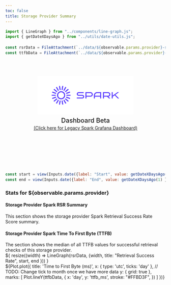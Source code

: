 ```yaml
---
toc: false
title: Storage Provider Summary
---
```


```js
import { LineGraph } from "../components/line-graph.js";
import { getDateXDaysAgo } from "../utils/date-utils.js";

const rsrData = FileAttachment(`../data/${observable.params.provider}-spark-rsr-summary.json`).json();
const ttfbData = FileAttachment(`../data/${observable.params.provider}-spark-retrieval-timings-summary.json`).json();
```


<div class="hero">
  <body><a href="/"><img src="../media/spark-logomark-blue-with-bbox.png" alt="Spark Logo" width="300" /></a><body>
    <h2>Dashboard Beta</h2>
    <body><a href="https://filspark.com/dashboard" target="_blank" rel="noopener noreferrer">(Click here for Legacy Spark Grafana Dashboard)</a><body>
</div>

```js
const start = view(Inputs.date({label: "Start", value: getDateXDaysAgo(180) }));
const end = view(Inputs.date({label: "End", value: getDateXDaysAgo(1) }));
```

<h3>Stats for ${observable.params.provider}</h3>


<div class="grid grid-cols-2">
  <div>
    <h4>Storage Provider Spark RSR Summary</h4>
    <body>This section shows the storage provider Spark Retrieval Success Rate Score summary.</body>
  </div>
  <div>
    <h4>Storage Provider Spark Time To First Byte (TTFB)</h4>
    <body>The section shows the median of all TTFB values for successful retrieval checks of this storage provider.</body>
  </div>
</div>


<div class="grid grid-cols-2" style="grid-auto-rows: 500px;">
  <div class="card">${
    resize((width) => LineGraph(rsrData, {width, title: "Retrieval Success Rate", start, end }))
  }</div>
  <div class="card">
      ${Plot.plot({
      title: 'Time to First Byte (ms)',
      x: { type: 'utc', ticks: 'day' }, // TODO: Change tick to month once we have more data
      y: { grid: true },
      marks: [
        Plot.lineY(ttfbData, {
          x: 'day',
          y: 'ttfb_ms',
          stroke: "#FFBD3F",
        })
      ]
    })}
  </div>
</div>

<style>

.hero {
  display: flex;
  flex-direction: column;
  align-items: center;
  font-family: var(--sans-serif);
  margin: 4rem 0 8rem;
  text-wrap: balance;
  text-align: center;
}

.hero h1 {
  margin: 1rem 0;
  padding: 1rem 0;
  max-width: none;
  font-size: 14vw;
  font-weight: 900;
  line-height: 1;
  background: linear-gradient(30deg, var(--theme-foreground-focus), currentColor);
  -webkit-background-clip: text;
  -webkit-text-fill-color: transparent;
  background-clip: text;
}

.hero h2 {
  margin: 0;
  max-width: 34em;
  font-size: 20px;
  font-style: initial;
  font-weight: 500;
  line-height: 1.5;
  color: var(--theme-foreground-muted);
}

@media (min-width: 640px) {
  .hero h1 {
    font-size: 90px;
  }
}

</style>
